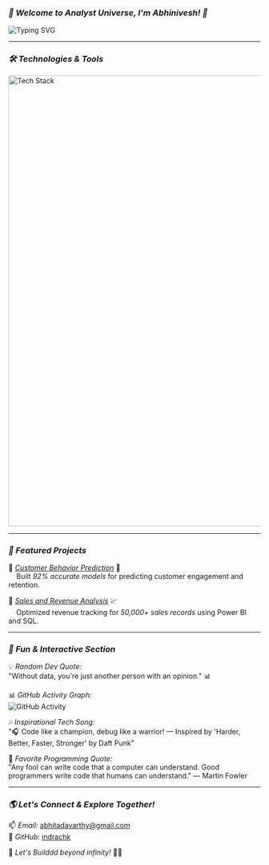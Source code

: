 ### *🌌 Welcome to Analyst Universe, I'm Abhinivesh! 🚀*  

![Typing SVG](https://readme-typing-svg.herokuapp.com?size=22&color=00FFEE&center=true&vCenter=true&width=600&lines=Data+Analyst+%7C+AI+Enthusiast+%7C+Software+Developer;Exploring+the+Realms+of+Data+%26+AI;Building+Next-Gen+Tech+with+Python+%26+Cloud;Let's+Code+Beyond+Infinity!+%F0%9F%9A%80)

---

### *🛠 Technologies & Tools*

<img src="https://skillicons.dev/icons?i=python,java,javascript,pandas,mongodb,mysql,matplotlib,datarobot,aws,azure,powerbi,django,react,nodejs,bash" alt="Tech Stack" width="900">

---

### *🌠 Featured Projects*

🔹 *[Customer Behavior Prediction](https://github.com/Abhitadavarthy/Customer-Retention-Analysis)* 🤖  
&nbsp;&nbsp;&nbsp;&nbsp;Built *92% accurate models* for predicting customer engagement and retention.  

🔹 *[Sales and Revenue Analysis](https://github.com/indrachk/sales-revenue-analysis)* 📈  
&nbsp;&nbsp;&nbsp;&nbsp;Optimized revenue tracking for *50,000+ sales records* using Power BI and SQL.  

---

### *🌟 Fun & Interactive Section*

💡 *Random Dev Quote:*  
"Without data, you're just another person with an opinion." 📊

📊 *GitHub Activity Graph:*  
![GitHub Activity](https://github-readme-activity-graph.vercel.app/graph?username=Abhitadavrthy&theme=react-dark&hide_border=true)

🎶 *Inspirational Tech Song:*  
"🎧 Code like a champion, debug like a warrior! — Inspired by 'Harder, Better, Faster, Stronger' by Daft Punk"

💬 *Favorite Programming Quote:*  
"Any fool can write code that a computer can understand. Good programmers write code that humans can understand." — Martin Fowler

---

### *🌎 Let's Connect & Explore Together!*

📫 *Email:* [abhitadavarthy@gmail.com](mailto:abhitadavarthy@gmail.com)  
🐙 *GitHub:* [indrachk](https://github.com/abhitadavarthy)  

🚀 *Let's Builddd beyond infinity!* 🌌✨
